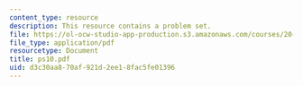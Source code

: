 ```yaml
---
content_type: resource
description: This resource contains a problem set.
file: https://ol-ocw-studio-app-production.s3.amazonaws.com/courses/20-330j-fields-forces-and-flows-in-biological-systems-spring-2007/d3c30aa870af921d2ee18fac5fe01396_ps10.pdf
file_type: application/pdf
resourcetype: Document
title: ps10.pdf
uid: d3c30aa8-70af-921d-2ee1-8fac5fe01396
---
```

